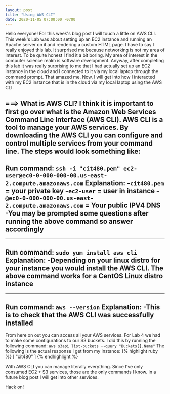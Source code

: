 ```yaml
---
layout: post
title: "Using AWS CLI"
date: 2020-11-05 07:00:00 -0700
---
```


Hello everyone! For this week's blog post I will touch a little on AWS CLI. This week's Lab was about setting up an EC2 instance and running an Apache server on it and rendering a custom HTML page. I have to say I really enjoyed this lab. It surprised me because networking is not my area of interest. To be quite honest I find it a bit boring. My area of interest in the computer science realm is software development. Anyway, after completing this lab it was really surprising to me that I had actually set up an EC2 instance in the cloud and I connected to it via my local laptop through the command prompt. That amazed me. Now, I will get into how I interacted with my EC2 instance that is in the cloud via my local laptop using the AWS CLI.

===> What is AWS CLI?
I think it is important to first go over what is the Amazon Web Services Command Line Interface (AWS CLI). AWS CLI is a tool to manage your AWS services. By downloading the AWS CLI you can configure and control multiple services from your command line. The steps would look something like:
------------------------------------------------------------------------------------
**Run command**:
`ssh -i "cit480.pem" ec2-user@ec0-0-000-000-00.us-east-2.compute.amazonaws.com`
**Explanation**:
-`cit480.pem` = your private key
-`ec2-user` = user in instance
-`@ec0-0-000-000-00.us-east-2.compute.amazonaws.com` = Your public IPV4 DNS
-You may be prompted some questions after running the above command so answer
accordingly
------------------------------------------------------------------------------------

------------------------------------------------------------------------------------
**Run command**:
`sudo yum install aws cli` 
**Explanation**:
-Depending on your linux distro for your instance you would install the AWS CLI. The     above command works for a CentOS Linux distro instance
------------------------------------------------------------------------------------

------------------------------------------------------------------------------------
**Run command**:
`aws --version`
**Explanation**:
-This is to check that the AWS CLI was successfully installed
------------------------------------------------------------------------------------

From here on out you can access all your AWS services. For Lab 4 we had to make some configurations to our S3 buckets. I did this by running the following command:
`aws s3api list-buckets --query "Buckets[].Name"`
The following is the actual response I get from my instance:
{% highlight ruby %}
[
    "cit480"
]
{% endhighlight %}

With AWS CLI you can manage literally everything. Since I've only consumed EC2 + S3 services, those are the only commands I know. In a future blog post I will get into other services.

Hack on!

